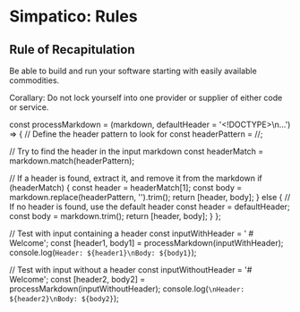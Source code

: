 

# Simpatico: Rules

## Rule of Recapitulation
Be able to build and run your software starting with easily available commodities.

Corallary: Do not lock yourself into one provider or supplier of either code or service.



const processMarkdown = (markdown, defaultHeader = '<!DOCTYPE>\n<head>...</head>') => {
// Define the header pattern to look for
const headerPattern = /<!--(<!DOCTYPE>[\s\S]*?<head>[\s\S]*?<\/head>)-->/;

// Try to find the header in the input markdown
const headerMatch = markdown.match(headerPattern);

// If a header is found, extract it, and remove it from the markdown
if (headerMatch) {
const header = headerMatch[1];
const body = markdown.replace(headerPattern, '').trim();
return [header, body];
} else {
// If no header is found, use the default header
const header = defaultHeader;
const body = markdown.trim();
return [header, body];
}
};

// Test with input containing a header
const inputWithHeader = '<!--<!DOCTYPE>\n<head>...</head>--> # Welcome';
const [header1, body1] = processMarkdown(inputWithHeader);
console.log(`Header: ${header1}\nBody: ${body1}`);

// Test with input without a header
const inputWithoutHeader = '# Welcome';
const [header2, body2] = processMarkdown(inputWithoutHeader);
console.log(`\nHeader: ${header2}\nBody: ${body2}`);
